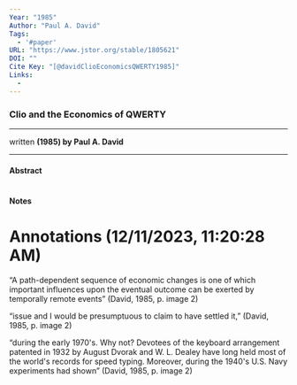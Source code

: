 ```yaml
---
Year: "1985"
Author: "Paul A. David"
Tags: 
  - '#paper'
URL: "https://www.jstor.org/stable/1805621"
DOI: ""
Cite Key: "[@davidClioEconomicsQWERTY1985]"
Links: 
  - 
---
```

### Clio and the Economics of QWERTY
***
written **(1985) by Paul A. David**
***
#### Abstract
```

```

#### Notes
<h1>Annotations
 (12/11/2023, 11:20:28 AM)</h1> 

“A path-dependent sequence of economic changes is one of which important influences upon the eventual outcome can be exerted by temporally remote events” (David, 1985, p. image 2) 

“issue and I would be presumptuous to claim to have settled it,” (David, 1985, p. image 2) 

“during the early 1970's. Why not? Devotees of the keyboard arrangement patented in 1932 by August Dvorak and W. L. Dealey have long held most of the world's records for speed typing. Moreover, during the 1940's U.S. Navy experiments had shown” (David, 1985, p. image 2)